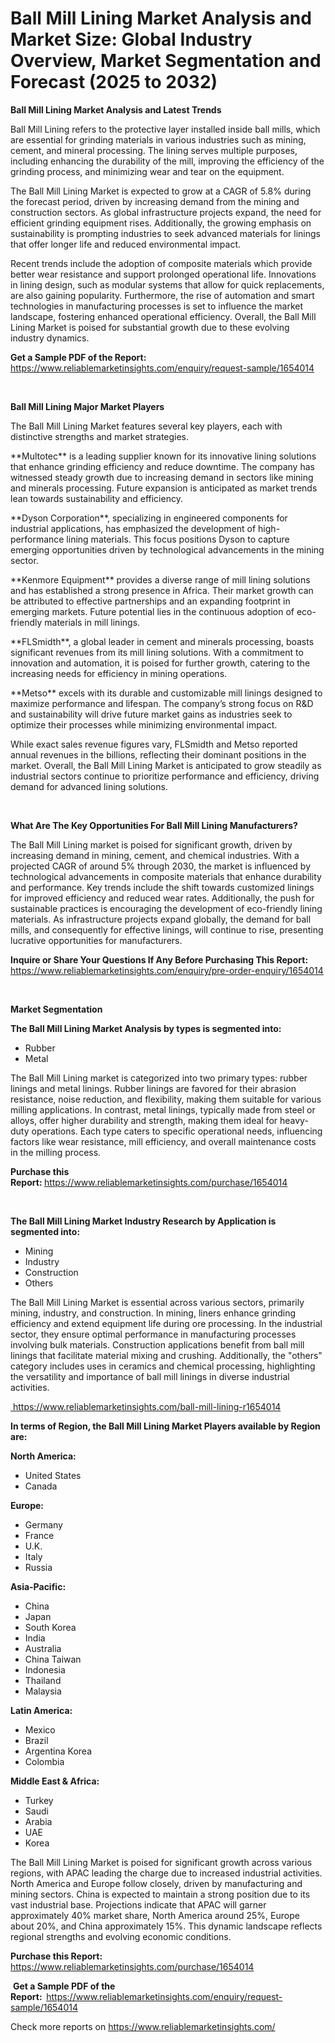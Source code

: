<p><h1>Ball Mill Lining Market Analysis and Market Size: Global Industry Overview, Market Segmentation and Forecast (2025 to 2032)</h1></p><p><strong>Ball Mill Lining Market Analysis and Latest Trends</strong></p>
<p><p>Ball Mill Lining refers to the protective layer installed inside ball mills, which are essential for grinding materials in various industries such as mining, cement, and mineral processing. The lining serves multiple purposes, including enhancing the durability of the mill, improving the efficiency of the grinding process, and minimizing wear and tear on the equipment. </p><p>The Ball Mill Lining Market is expected to grow at a CAGR of 5.8% during the forecast period, driven by increasing demand from the mining and construction sectors. As global infrastructure projects expand, the need for efficient grinding equipment rises. Additionally, the growing emphasis on sustainability is prompting industries to seek advanced materials for linings that offer longer life and reduced environmental impact.</p><p>Recent trends include the adoption of composite materials which provide better wear resistance and support prolonged operational life. Innovations in lining design, such as modular systems that allow for quick replacements, are also gaining popularity. Furthermore, the rise of automation and smart technologies in manufacturing processes is set to influence the market landscape, fostering enhanced operational efficiency. Overall, the Ball Mill Lining Market is poised for substantial growth due to these evolving industry dynamics.</p></p>
<p><strong>Get a Sample PDF of the Report:&nbsp;</strong> <a href="https://www.reliablemarketinsights.com/enquiry/request-sample/1654014?utm_campaign=2102&utm_medium=2&utm_source=Github&utm_content=ia&utm_term=07032025&utm_id=ball-mill-lining">https://www.reliablemarketinsights.com/enquiry/request-sample/1654014</a></p>
<p>&nbsp;</p>
<p><strong>Ball Mill Lining Major Market Players</strong></p>
<p><p>The Ball Mill Lining Market features several key players, each with distinctive strengths and market strategies. </p><p>**Multotec** is a leading supplier known for its innovative lining solutions that enhance grinding efficiency and reduce downtime. The company has witnessed steady growth due to increasing demand in sectors like mining and minerals processing. Future expansion is anticipated as market trends lean towards sustainability and efficiency.</p><p>**Dyson Corporation**, specializing in engineered components for industrial applications, has emphasized the development of high-performance lining materials. This focus positions Dyson to capture emerging opportunities driven by technological advancements in the mining sector. </p><p>**Kenmore Equipment** provides a diverse range of mill lining solutions and has established a strong presence in Africa. Their market growth can be attributed to effective partnerships and an expanding footprint in emerging markets. Future potential lies in the continuous adoption of eco-friendly materials in mill linings. </p><p>**FLSmidth**, a global leader in cement and minerals processing, boasts significant revenues from its mill lining solutions. With a commitment to innovation and automation, it is poised for further growth, catering to the increasing needs for efficiency in mining operations. </p><p>**Metso** excels with its durable and customizable mill linings designed to maximize performance and lifespan. The company’s strong focus on R&D and sustainability will drive future market gains as industries seek to optimize their processes while minimizing environmental impact.</p><p>While exact sales revenue figures vary, FLSmidth and Metso reported annual revenues in the billions, reflecting their dominant positions in the market. Overall, the Ball Mill Lining Market is anticipated to grow steadily as industrial sectors continue to prioritize performance and efficiency, driving demand for advanced lining solutions.</p></p>
<p>&nbsp;</p>
<p><strong>What Are The Key Opportunities For Ball Mill Lining Manufacturers?</strong></p>
<p><p>The Ball Mill Lining market is poised for significant growth, driven by increasing demand in mining, cement, and chemical industries. With a projected CAGR of around 5% through 2030, the market is influenced by technological advancements in composite materials that enhance durability and performance. Key trends include the shift towards customized linings for improved efficiency and reduced wear rates. Additionally, the push for sustainable practices is encouraging the development of eco-friendly lining materials. As infrastructure projects expand globally, the demand for ball mills, and consequently for effective linings, will continue to rise, presenting lucrative opportunities for manufacturers.</p></p>
<p><strong>Inquire or Share Your Questions If Any Before Purchasing This Report:</strong> <a href="https://www.reliablemarketinsights.com/enquiry/pre-order-enquiry/1654014?utm_campaign=2102&utm_medium=2&utm_source=Github&utm_content=ia&utm_term=07032025&utm_id=ball-mill-lining">https://www.reliablemarketinsights.com/enquiry/pre-order-enquiry/1654014</a></p>
<p>&nbsp;</p>
<p><strong>Market Segmentation</strong></p>
<p><strong>The Ball Mill Lining Market Analysis by types is segmented into:</strong></p>
<p><ul><li>Rubber</li><li>Metal</li></ul></p>
<p><p>The Ball Mill Lining market is categorized into two primary types: rubber linings and metal linings. Rubber linings are favored for their abrasion resistance, noise reduction, and flexibility, making them suitable for various milling applications. In contrast, metal linings, typically made from steel or alloys, offer higher durability and strength, making them ideal for heavy-duty operations. Each type caters to specific operational needs, influencing factors like wear resistance, mill efficiency, and overall maintenance costs in the milling process.</p></p>
<p><strong>Purchase this Report:&nbsp;</strong><a href="https://www.reliablemarketinsights.com/purchase/1654014?utm_campaign=2102&utm_medium=2&utm_source=Github&utm_content=ia&utm_term=07032025&utm_id=ball-mill-lining">https://www.reliablemarketinsights.com/purchase/1654014</a></p>
<p>&nbsp;</p>
<p><strong>The Ball Mill Lining Market Industry Research by Application is segmented into:</strong></p>
<p><ul><li>Mining</li><li>Industry</li><li>Construction</li><li>Others</li></ul></p>
<p><p>The Ball Mill Lining Market is essential across various sectors, primarily mining, industry, and construction. In mining, liners enhance grinding efficiency and extend equipment life during ore processing. In the industrial sector, they ensure optimal performance in manufacturing processes involving bulk materials. Construction applications benefit from ball mill linings that facilitate material mixing and crushing. Additionally, the "others" category includes uses in ceramics and chemical processing, highlighting the versatility and importance of ball mill linings in diverse industrial activities.</p></p>
<p><a href="https://www.reliablemarketinsights.com/ball-mill-lining-r1654014?utm_campaign=2102&utm_medium=2&utm_source=Github&utm_content=ia&utm_term=07032025&utm_id=ball-mill-lining">&nbsp;https://www.reliablemarketinsights.com/ball-mill-lining-r1654014</a></p>
<p><strong>In terms of Region, the Ball Mill Lining Market Players available by Region are:</strong></p>
<p>
    <p> <strong> North America: </strong>
        <ul>
            <li>United States</li>
            <li>Canada</li>
        </ul>
        </p> 
    <p> <strong> Europe: </strong>
        <ul>
            <li>Germany</li>
            <li>France</li>
            <li>U.K.</li>
            <li>Italy</li>
            <li>Russia</li>
        </ul>
        </p> 
    <p> <strong> Asia-Pacific: </strong>
        <ul>
            <li>China</li>
            <li>Japan</li>
            <li>South Korea</li>
            <li>India</li>
            <li>Australia</li>
            <li>China Taiwan</li>
            <li>Indonesia</li>
            <li>Thailand</li>
            <li>Malaysia</li>
        </ul>
        </p> 
    <p> <strong> Latin America: </strong>
        <ul>
            <li>Mexico</li>
            <li>Brazil</li>
            <li>Argentina Korea</li>
            <li>Colombia</li>
        </ul>
        </p> 
    <p> <strong> Middle East & Africa: </strong>
        <ul>
            <li>Turkey</li>
            <li>Saudi</li>
            <li>Arabia</li>
            <li>UAE</li>
            <li>Korea</li>
        </ul>
    </p>
    </p>
<p><p>The Ball Mill Lining Market is poised for significant growth across various regions, with APAC leading the charge due to increased industrial activities. North America and Europe follow closely, driven by manufacturing and mining sectors. China is expected to maintain a strong position due to its vast industrial base. Projections indicate that APAC will garner approximately 40% market share, North America around 25%, Europe about 20%, and China approximately 15%. This dynamic landscape reflects regional strengths and evolving economic conditions.</p></p>
<p><strong>Purchase this Report: </strong><a href="https://www.reliablemarketinsights.com/purchase/1654014?utm_campaign=2102&utm_medium=2&utm_source=Github&utm_content=ia&utm_term=07032025&utm_id=ball-mill-lining">https://www.reliablemarketinsights.com/purchase/1654014</a></p>
<p>&nbsp;<strong>Get a Sample PDF of the Report:&nbsp;&nbsp;</strong><a href="https://www.reliablemarketinsights.com/enquiry/request-sample/1654014?utm_campaign=2102&utm_medium=2&utm_source=Github&utm_content=ia&utm_term=07032025&utm_id=ball-mill-lining">https://www.reliablemarketinsights.com/enquiry/request-sample/1654014</a></p>
<p><strong></strong></p>
<p>Check more reports on <a href="https://www.reliablemarketinsights.com/?utm_campaign=2102&utm_medium=2&utm_source=Github&utm_content=ia&utm_term=07032025&utm_id=ball-mill-lining">https://www.reliablemarketinsights.com/</a></p>